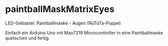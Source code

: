 # paintballMaskMatrixEyes
LED-Gebastel: Paintballmaske - Augen (RüTüTa-Puppe)

Einfach ein Arduino Uno mit Max7219 Microcontroller in eine Paintballmaske quetschen und fertig.
